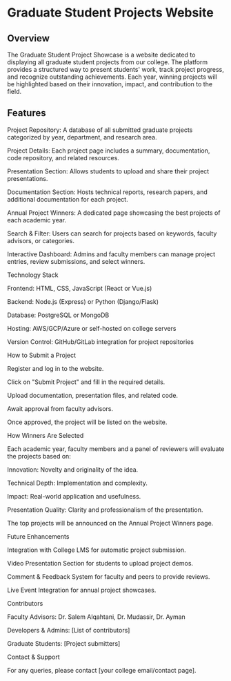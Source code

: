 # Graduate Student Projects Website

## Overview

The Graduate Student Project Showcase is a website dedicated to displaying all graduate student projects from our college. The platform provides a structured way to present students' work, track project progress, and recognize outstanding achievements. Each year, winning projects will be highlighted based on their innovation, impact, and contribution to the field.

## Features

Project Repository: A database of all submitted graduate projects categorized by year, department, and research area.

Project Details: Each project page includes a summary, documentation, code repository, and related resources.

Presentation Section: Allows students to upload and share their project presentations.

Documentation Section: Hosts technical reports, research papers, and additional documentation for each project.

Annual Project Winners: A dedicated page showcasing the best projects of each academic year.

Search & Filter: Users can search for projects based on keywords, faculty advisors, or categories.

Interactive Dashboard: Admins and faculty members can manage project entries, review submissions, and select winners.

Technology Stack

Frontend: HTML, CSS, JavaScript (React or Vue.js)

Backend: Node.js (Express) or Python (Django/Flask)

Database: PostgreSQL or MongoDB

Hosting: AWS/GCP/Azure or self-hosted on college servers

Version Control: GitHub/GitLab integration for project repositories

How to Submit a Project

Register and log in to the website.

Click on "Submit Project" and fill in the required details.

Upload documentation, presentation files, and related code.

Await approval from faculty advisors.

Once approved, the project will be listed on the website.

How Winners Are Selected

Each academic year, faculty members and a panel of reviewers will evaluate the projects based on:

Innovation: Novelty and originality of the idea.

Technical Depth: Implementation and complexity.

Impact: Real-world application and usefulness.

Presentation Quality: Clarity and professionalism of the presentation.

The top projects will be announced on the Annual Project Winners page.

Future Enhancements

Integration with College LMS for automatic project submission.

Video Presentation Section for students to upload project demos.

Comment & Feedback System for faculty and peers to provide reviews.

Live Event Integration for annual project showcases.

Contributors

Faculty Advisors: Dr. Salem Alqahtani, Dr. Mudassir, Dr. Ayman

Developers & Admins: [List of contributors]

Graduate Students: [Project submitters]

Contact & Support

For any queries, please contact [your college email/contact page].
